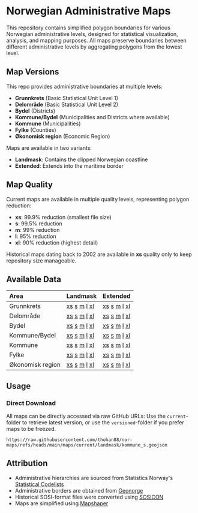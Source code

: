 # Norwegian Administrative Maps

This repository contains simplified polygon boundaries for various Norwegian administrative levels, designed for statistical visualization, analysis, and mapping purposes.
All maps preserve boundaries between different administrative levels by aggregating polygons from the lowest level.

## Map Versions

This repo provides administrative boundaries at multiple levels:

- **Grunnkrets** (Basic Statistical Unit Level 1)
- **Delområde** (Basic Statistical Unit Level 2)
- **Bydel** (Districts)
- **Kommune/Bydel** (Municipalities and Districts where available)
- **Kommune** (Municipalities)
- **Fylke** (Counties)
- **Økonomisk region** (Economic Region)

Maps are available in two variants:
- **Landmask**: Contains the clipped Norwegian coastline
- **Extended**: Extends into the maritime border

## Map Quality

Current maps are available in multiple quality levels, representing polygon reduction:
- **xs**: 99.9% reduction (smallest file size)
- **s**: 99.5% reduction
- **m**: 99% reduction
- **l**: 95% reduction
- **xl**: 90% reduction (highest detail)

Historical maps dating back to 2002 are available in **xs** quality only to keep repository size manageable.

## Available Data



<table>
 <thead>
  <tr>
   <th style="text-align:left;"> Area </th>
   <th style="text-align:left;"> Landmask </th>
   <th style="text-align:left;"> Extended </th>
  </tr>
 </thead>
<tbody>
  <tr>
   <td style="text-align:left;"> Grunnkrets </td>
   <td style="text-align:left;"> <a href="https://raw.githubusercontent.com/thohan88/nor-maps/refs/heads/main/maps/current/landmask/grunnkrets_xs.geojson">xs</a> <a href="https://raw.githubusercontent.com/thohan88/nor-maps/refs/heads/main/maps/current/landmask/grunnkrets_s.geojson">s</a> <a href="https://raw.githubusercontent.com/thohan88/nor-maps/refs/heads/main/maps/current/landmask/grunnkrets_m.geojson">m</a> <a href="https://raw.githubusercontent.com/thohan88/nor-maps/refs/heads/main/maps/current/landmask/grunnkrets_l.geojson">l</a> <a href="https://raw.githubusercontent.com/thohan88/nor-maps/refs/heads/main/maps/current/landmask/grunnkrets_xl.geojson">xl</a> </td>
   <td style="text-align:left;"> <a href="https://raw.githubusercontent.com/thohan88/nor-maps/refs/heads/main/maps/current/extended/grunnkrets_xs.geojson">xs</a> <a href="https://raw.githubusercontent.com/thohan88/nor-maps/refs/heads/main/maps/current/extended/grunnkrets_s.geojson">s</a> <a href="https://raw.githubusercontent.com/thohan88/nor-maps/refs/heads/main/maps/current/extended/grunnkrets_m.geojson">m</a> <a href="https://raw.githubusercontent.com/thohan88/nor-maps/refs/heads/main/maps/current/extended/grunnkrets_l.geojson">l</a> <a href="https://raw.githubusercontent.com/thohan88/nor-maps/refs/heads/main/maps/current/extended/grunnkrets_xl.geojson">xl</a> </td>
  </tr>
  <tr>
   <td style="text-align:left;"> Delområde </td>
   <td style="text-align:left;"> <a href="https://raw.githubusercontent.com/thohan88/nor-maps/refs/heads/main/maps/current/landmask/delomraade_xs.geojson">xs</a> <a href="https://raw.githubusercontent.com/thohan88/nor-maps/refs/heads/main/maps/current/landmask/delomraade_s.geojson">s</a> <a href="https://raw.githubusercontent.com/thohan88/nor-maps/refs/heads/main/maps/current/landmask/delomraade_m.geojson">m</a> <a href="https://raw.githubusercontent.com/thohan88/nor-maps/refs/heads/main/maps/current/landmask/delomraade_l.geojson">l</a> <a href="https://raw.githubusercontent.com/thohan88/nor-maps/refs/heads/main/maps/current/landmask/delomraade_xl.geojson">xl</a> </td>
   <td style="text-align:left;"> <a href="https://raw.githubusercontent.com/thohan88/nor-maps/refs/heads/main/maps/current/extended/delomraade_xs.geojson">xs</a> <a href="https://raw.githubusercontent.com/thohan88/nor-maps/refs/heads/main/maps/current/extended/delomraade_s.geojson">s</a> <a href="https://raw.githubusercontent.com/thohan88/nor-maps/refs/heads/main/maps/current/extended/delomraade_m.geojson">m</a> <a href="https://raw.githubusercontent.com/thohan88/nor-maps/refs/heads/main/maps/current/extended/delomraade_l.geojson">l</a> <a href="https://raw.githubusercontent.com/thohan88/nor-maps/refs/heads/main/maps/current/extended/delomraade_xl.geojson">xl</a> </td>
  </tr>
  <tr>
   <td style="text-align:left;"> Bydel </td>
   <td style="text-align:left;"> <a href="https://raw.githubusercontent.com/thohan88/nor-maps/refs/heads/main/maps/current/landmask/bydel_xs.geojson">xs</a> <a href="https://raw.githubusercontent.com/thohan88/nor-maps/refs/heads/main/maps/current/landmask/bydel_s.geojson">s</a> <a href="https://raw.githubusercontent.com/thohan88/nor-maps/refs/heads/main/maps/current/landmask/bydel_m.geojson">m</a> <a href="https://raw.githubusercontent.com/thohan88/nor-maps/refs/heads/main/maps/current/landmask/bydel_l.geojson">l</a> <a href="https://raw.githubusercontent.com/thohan88/nor-maps/refs/heads/main/maps/current/landmask/bydel_xl.geojson">xl</a> </td>
   <td style="text-align:left;"> <a href="https://raw.githubusercontent.com/thohan88/nor-maps/refs/heads/main/maps/current/extended/bydel_xs.geojson">xs</a> <a href="https://raw.githubusercontent.com/thohan88/nor-maps/refs/heads/main/maps/current/extended/bydel_s.geojson">s</a> <a href="https://raw.githubusercontent.com/thohan88/nor-maps/refs/heads/main/maps/current/extended/bydel_m.geojson">m</a> <a href="https://raw.githubusercontent.com/thohan88/nor-maps/refs/heads/main/maps/current/extended/bydel_l.geojson">l</a> <a href="https://raw.githubusercontent.com/thohan88/nor-maps/refs/heads/main/maps/current/extended/bydel_xl.geojson">xl</a> </td>
  </tr>
  <tr>
   <td style="text-align:left;"> Kommune/Bydel </td>
   <td style="text-align:left;"> <a href="https://raw.githubusercontent.com/thohan88/nor-maps/refs/heads/main/maps/current/landmask/kommune_bydel_xs.geojson">xs</a> <a href="https://raw.githubusercontent.com/thohan88/nor-maps/refs/heads/main/maps/current/landmask/kommune_bydel_s.geojson">s</a> <a href="https://raw.githubusercontent.com/thohan88/nor-maps/refs/heads/main/maps/current/landmask/kommune_bydel_m.geojson">m</a> <a href="https://raw.githubusercontent.com/thohan88/nor-maps/refs/heads/main/maps/current/landmask/kommune_bydel_l.geojson">l</a> <a href="https://raw.githubusercontent.com/thohan88/nor-maps/refs/heads/main/maps/current/landmask/kommune_bydel_xl.geojson">xl</a> </td>
   <td style="text-align:left;"> <a href="https://raw.githubusercontent.com/thohan88/nor-maps/refs/heads/main/maps/current/extended/kommune_bydel_xs.geojson">xs</a> <a href="https://raw.githubusercontent.com/thohan88/nor-maps/refs/heads/main/maps/current/extended/kommune_bydel_s.geojson">s</a> <a href="https://raw.githubusercontent.com/thohan88/nor-maps/refs/heads/main/maps/current/extended/kommune_bydel_m.geojson">m</a> <a href="https://raw.githubusercontent.com/thohan88/nor-maps/refs/heads/main/maps/current/extended/kommune_bydel_l.geojson">l</a> <a href="https://raw.githubusercontent.com/thohan88/nor-maps/refs/heads/main/maps/current/extended/kommune_bydel_xl.geojson">xl</a> </td>
  </tr>
  <tr>
   <td style="text-align:left;"> Kommune </td>
   <td style="text-align:left;"> <a href="https://raw.githubusercontent.com/thohan88/nor-maps/refs/heads/main/maps/current/landmask/kommune_xs.geojson">xs</a> <a href="https://raw.githubusercontent.com/thohan88/nor-maps/refs/heads/main/maps/current/landmask/kommune_s.geojson">s</a> <a href="https://raw.githubusercontent.com/thohan88/nor-maps/refs/heads/main/maps/current/landmask/kommune_m.geojson">m</a> <a href="https://raw.githubusercontent.com/thohan88/nor-maps/refs/heads/main/maps/current/landmask/kommune_l.geojson">l</a> <a href="https://raw.githubusercontent.com/thohan88/nor-maps/refs/heads/main/maps/current/landmask/kommune_xl.geojson">xl</a> </td>
   <td style="text-align:left;"> <a href="https://raw.githubusercontent.com/thohan88/nor-maps/refs/heads/main/maps/current/extended/kommune_xs.geojson">xs</a> <a href="https://raw.githubusercontent.com/thohan88/nor-maps/refs/heads/main/maps/current/extended/kommune_s.geojson">s</a> <a href="https://raw.githubusercontent.com/thohan88/nor-maps/refs/heads/main/maps/current/extended/kommune_m.geojson">m</a> <a href="https://raw.githubusercontent.com/thohan88/nor-maps/refs/heads/main/maps/current/extended/kommune_l.geojson">l</a> <a href="https://raw.githubusercontent.com/thohan88/nor-maps/refs/heads/main/maps/current/extended/kommune_xl.geojson">xl</a> </td>
  </tr>
  <tr>
   <td style="text-align:left;"> Fylke </td>
   <td style="text-align:left;"> <a href="https://raw.githubusercontent.com/thohan88/nor-maps/refs/heads/main/maps/current/landmask/fylke_xs.geojson">xs</a> <a href="https://raw.githubusercontent.com/thohan88/nor-maps/refs/heads/main/maps/current/landmask/fylke_s.geojson">s</a> <a href="https://raw.githubusercontent.com/thohan88/nor-maps/refs/heads/main/maps/current/landmask/fylke_m.geojson">m</a> <a href="https://raw.githubusercontent.com/thohan88/nor-maps/refs/heads/main/maps/current/landmask/fylke_l.geojson">l</a> <a href="https://raw.githubusercontent.com/thohan88/nor-maps/refs/heads/main/maps/current/landmask/fylke_xl.geojson">xl</a> </td>
   <td style="text-align:left;"> <a href="https://raw.githubusercontent.com/thohan88/nor-maps/refs/heads/main/maps/current/extended/fylke_xs.geojson">xs</a> <a href="https://raw.githubusercontent.com/thohan88/nor-maps/refs/heads/main/maps/current/extended/fylke_s.geojson">s</a> <a href="https://raw.githubusercontent.com/thohan88/nor-maps/refs/heads/main/maps/current/extended/fylke_m.geojson">m</a> <a href="https://raw.githubusercontent.com/thohan88/nor-maps/refs/heads/main/maps/current/extended/fylke_l.geojson">l</a> <a href="https://raw.githubusercontent.com/thohan88/nor-maps/refs/heads/main/maps/current/extended/fylke_xl.geojson">xl</a> </td>
  </tr>
  <tr>
   <td style="text-align:left;"> Økonomisk region </td>
   <td style="text-align:left;"> <a href="https://raw.githubusercontent.com/thohan88/nor-maps/refs/heads/main/maps/current/landmask/economic_region_xs.geojson">xs</a> <a href="https://raw.githubusercontent.com/thohan88/nor-maps/refs/heads/main/maps/current/landmask/economic_region_s.geojson">s</a> <a href="https://raw.githubusercontent.com/thohan88/nor-maps/refs/heads/main/maps/current/landmask/economic_region_m.geojson">m</a> <a href="https://raw.githubusercontent.com/thohan88/nor-maps/refs/heads/main/maps/current/landmask/economic_region_l.geojson">l</a> <a href="https://raw.githubusercontent.com/thohan88/nor-maps/refs/heads/main/maps/current/landmask/economic_region_xl.geojson">xl</a> </td>
   <td style="text-align:left;"> <a href="https://raw.githubusercontent.com/thohan88/nor-maps/refs/heads/main/maps/current/extended/economic_region_xs.geojson">xs</a> <a href="https://raw.githubusercontent.com/thohan88/nor-maps/refs/heads/main/maps/current/extended/economic_region_s.geojson">s</a> <a href="https://raw.githubusercontent.com/thohan88/nor-maps/refs/heads/main/maps/current/extended/economic_region_m.geojson">m</a> <a href="https://raw.githubusercontent.com/thohan88/nor-maps/refs/heads/main/maps/current/extended/economic_region_l.geojson">l</a> <a href="https://raw.githubusercontent.com/thohan88/nor-maps/refs/heads/main/maps/current/extended/economic_region_xl.geojson">xl</a> </td>
  </tr>
</tbody>
</table>

## Usage

### Direct Download
All maps can be directly accessed via raw GitHub URLs: Use the `current`-folder to retrieve latest version, or 
use the `versioned`-folder if you prefer maps to be freezed. 
```
https://raw.githubusercontent.com/thohan88/nor-maps/refs/heads/main/maps/current/landmask/kommune_s.geojson
```

## Attribution

- Administrative hierarchies are sourced from Statistics Norway's [Statistical Codelists](https://data.ssb.no/api/klass/v1/api-guide.html)
- Administrative borders are obtained from [Geonorge](https://www.geonorge.no/)
- Historical SOSI-format files were converted using [SOSICON](https://github.com/espena/sosicon)
- Maps are simplified using [Mapshaper](https://github.com/mbloch/mapshaper)


